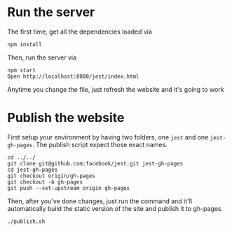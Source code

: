 # Run the server

The first time, get all the dependencies loaded via

```
npm install
```

Then, run the server via

```
npm start
Open http://localhost:8080/jest/index.html
```

Anytime you change the file, just refresh the website and it's going to work

# Publish the website

First setup your environment by having two folders, one `jest` and one `jest-gh-pages`. The publish script expect those exact names.

```
cd ../../
git clone git@github.com:facebook/jest.git jest-gh-pages
cd jest-gh-pages
git checkout origin/gh-pages
git checkout -b gh-pages
git push --set-upstream origin gh-pages
```

Then, after you've done changes, just run the command and it'll automatically build the static version of the site and publish it to gh-pages.

```
./publish.sh
```
